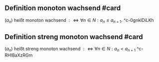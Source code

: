 ## Definition monoton wachsend #card 
$\left(a_n\right)$ heißt monoton wachsend $: \Longleftrightarrow \forall n \in N : a_n \leq a_{n+1}$.
^c-0gnklDiLKh

## Definition streng monoton wachsend #card 
$\left(a_n\right)$ heißt streng monoton wachsend $: \Longleftrightarrow \forall n \in N : a_n<a_{n+1}$
^c-RHIBaXzRGm